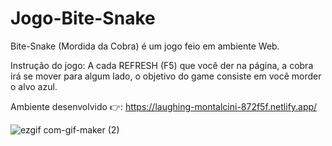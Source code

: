 # Jogo-Bite-Snake

Bite-Snake (Mordida da Cobra) é um jogo feio em ambiente Web.

Instrução do jogo: A cada REFRESH (F5) que você der na página, a cobra irá se mover para algum lado, o objetivo do game consiste em você morder o alvo azul.

Ambiente desenvolvido 👉: https://laughing-montalcini-872f5f.netlify.app/



![ezgif com-gif-maker (2)](https://user-images.githubusercontent.com/76717284/116624185-db1a1f00-a91d-11eb-895c-04cbe39a2a1f.gif)
